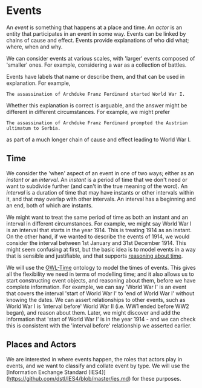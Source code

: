 # Events

An *event* is something that happens at a place and time. An *actor* is an entity that participates in an event in some way. Events can be linked by chains of cause and effect. Events provide explanations of who did what; where, when and why.

We can consider events at various scales, with 'larger' events composed of 'smaller' ones. For example, considering a war as a collection of battles.

Events have labels that name or describe them, and that can be used in explanation.  For example,

	The assassination of Archduke Franz Ferdinand started World War I.

Whether this explanation is correct is arguable, and the answer might be different in different circumstances. For example, we might prefer

	The assassination of Archduke Franz Ferdinand prompted the Austrian ultimatum to Serbia.

as part of a much longer chain of cause and effect leading to World War I.

## Time

We consider the 'when' aspect of an event in one of two ways; either as an *instant* or an *interval*. An *instant* is a period of time that we don't need or want to subdivide further (and can't in the true meaning of the word). An *interval* is a duration of time that may have instants or other intervals within it, and that may overlap with other intervals. An interval has a beginning and an end, both of which are instants.

We might want to treat the same period of time as both an instant and an interval in different circumstances. For example, we might say World War I is an interval that starts in the year 1914. This is treating 1914 as an instant. On the other hand, if we wanted to describe the events of 1914, we would consider the interval between 1st January and 31st December 1914. This might seem confusing at first, but the basic idea is to model events in a way that is sensible and justifiable, and that supports [reasoning about time](https://plato.stanford.edu/entries/logic-temporal/).

We will use the [OWL-Time](https://www.w3.org/TR/owl-time/) ontology to model the times of events. This gives all the flexibility we need in terms of modelling time; and it also allows us to start constructing event objects, and reasoning about them, before we have complete information. For example, we can say 'World War I' is an event that covers the interval 'start of World War I' to 'end of World War I' without knowing the dates. We can assert relationships to other events, such as World War I is 'interval before' World War II (i.e. WW1 ended before WW2 began), and reason about them. Later, we might discover and add the information that 'start of World War I' is in the year 1914 - and we can check this is consistent with the 'interval before' relationship we asserted earlier.

## Places and Actors

We are interested in where events happen, the roles that actors play in events, and we want to classify and collate event by type. We will use the [Information Exchange Standard (IES4)] (https://github.com/dstl/IES4/blob/master/ies.md) for these purposes.
